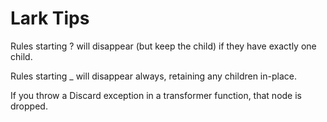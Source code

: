 # Lark Tips

Rules starting ? will disappear (but keep the child) if they have exactly one child.

Rules starting _ will disappear always, retaining any children in-place.

If you throw a Discard exception in a transformer function, that node is dropped.
